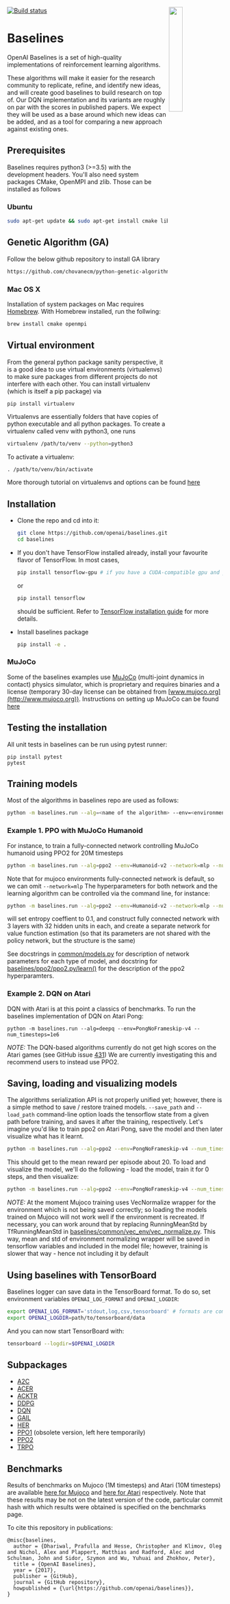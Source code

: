 <img src="data/logo.jpg" width=25% align="right" /> [![Build status](https://travis-ci.org/openai/baselines.svg?branch=master)](https://travis-ci.org/openai/baselines)

# Baselines

OpenAI Baselines is a set of high-quality implementations of reinforcement learning algorithms.

These algorithms will make it easier for the research community to replicate, refine, and identify new ideas, and will create good baselines to build research on top of. Our DQN implementation and its variants are roughly on par with the scores in published papers. We expect they will be used as a base around which new ideas can be added, and as a tool for comparing a new approach against existing ones. 

## Prerequisites 
Baselines requires python3 (>=3.5) with the development headers. You'll also need system packages CMake, OpenMPI and zlib. Those can be installed as follows
### Ubuntu 
    
```bash
sudo apt-get update && sudo apt-get install cmake libopenmpi-dev python3-dev zlib1g-dev
```

## Genetic Algorithm (GA)
Follow the below github repository to install GA library
```bash
https://github.com/chovanecm/python-genetic-algorithm
```
    
### Mac OS X
Installation of system packages on Mac requires [Homebrew](https://brew.sh). With Homebrew installed, run the follwing:
```bash
brew install cmake openmpi
```
    
## Virtual environment
From the general python package sanity perspective, it is a good idea to use virtual environments (virtualenvs) to make sure packages from different projects do not interfere with each other. You can install virtualenv (which is itself a pip package) via
```bash
pip install virtualenv
```
Virtualenvs are essentially folders that have copies of python executable and all python packages.
To create a virtualenv called venv with python3, one runs 
```bash
virtualenv /path/to/venv --python=python3
```
To activate a virtualenv: 
```
. /path/to/venv/bin/activate
```
More thorough tutorial on virtualenvs and options can be found [here](https://virtualenv.pypa.io/en/stable/) 


## Installation
- Clone the repo and cd into it:
    ```bash
    git clone https://github.com/openai/baselines.git
    cd baselines
    ```
- If you don't have TensorFlow installed already, install your favourite flavor of TensorFlow. In most cases, 
    ```bash 
    pip install tensorflow-gpu # if you have a CUDA-compatible gpu and proper drivers
    ```
    or 
    ```bash
    pip install tensorflow
    ```
    should be sufficient. Refer to [TensorFlow installation guide](https://www.tensorflow.org/install/)
    for more details. 

- Install baselines package
    ```bash
    pip install -e .
    ```

### MuJoCo
Some of the baselines examples use [MuJoCo](http://www.mujoco.org) (multi-joint dynamics in contact) physics simulator, which is proprietary and requires binaries and a license (temporary 30-day license can be obtained from [www.mujoco.org](http://www.mujoco.org)). Instructions on setting up MuJoCo can be found [here](https://github.com/openai/mujoco-py)

## Testing the installation
All unit tests in baselines can be run using pytest runner:
```
pip install pytest
pytest
```

## Training models
Most of the algorithms in baselines repo are used as follows:
```bash
python -m baselines.run --alg=<name of the algorithm> --env=<environment_id> [additional arguments]
```
### Example 1. PPO with MuJoCo Humanoid
For instance, to train a fully-connected network controlling MuJoCo humanoid using PPO2 for 20M timesteps
```bash
python -m baselines.run --alg=ppo2 --env=Humanoid-v2 --network=mlp --num_timesteps=2e7
```
Note that for mujoco environments fully-connected network is default, so we can omit `--network=mlp`
The hyperparameters for both network and the learning algorithm can be controlled via the command line, for instance:
```bash
python -m baselines.run --alg=ppo2 --env=Humanoid-v2 --network=mlp --num_timesteps=2e7 --ent_coef=0.1 --num_hidden=32 --num_layers=3 --value_network=copy
```
will set entropy coeffient to 0.1, and construct fully connected network with 3 layers with 32 hidden units in each, and create a separate network for value function estimation (so that its parameters are not shared with the policy network, but the structure is the same)

See docstrings in [common/models.py](baselines/common/models.py) for description of network parameters for each type of model, and 
docstring for [baselines/ppo2/ppo2.py/learn()](baselines/ppo2/ppo2.py#L152) for the description of the ppo2 hyperparamters. 

### Example 2. DQN on Atari 
DQN with Atari is at this point a classics of benchmarks. To run the baselines implementation of DQN on Atari Pong:
```
python -m baselines.run --alg=deepq --env=PongNoFrameskip-v4 --num_timesteps=1e6
```
*NOTE:*
The DQN-based algorithms currently do not get high scores on the Atari games 
(see GitHub issue [431](https://github.com/openai/baselines/issues/431))
We are currently investigating this and recommend users to instead use PPO2.

## Saving, loading and visualizing models
The algorithms serialization API is not properly unified yet; however, there is a simple method to save / restore trained models. 
`--save_path` and `--load_path` command-line option loads the tensorflow state from a given path before training, and saves it after the training, respectively. 
Let's imagine you'd like to train ppo2 on Atari Pong,  save the model and then later visualize what has it learnt.
```bash
python -m baselines.run --alg=ppo2 --env=PongNoFrameskip-v4 --num_timesteps=2e7 --save_path=~/models/pong_20M_ppo2
```
This should get to the mean reward per episode about 20. To load and visualize the model, we'll do the following - load the model, train it for 0 steps, and then visualize: 
```bash
python -m baselines.run --alg=ppo2 --env=PongNoFrameskip-v4 --num_timesteps=0 --load_path=~/models/pong_20M_ppo2 --play
```

*NOTE:* At the moment Mujoco training uses VecNormalize wrapper for the environment which is not being saved correctly; so loading the models trained on Mujoco will not work well if the environment is recreated. If necessary, you can work around that by replacing RunningMeanStd by TfRunningMeanStd in [baselines/common/vec_env/vec_normalize.py](baselines/common/vec_env/vec_normalize.py#L12). This way, mean and std of environment normalizing wrapper will be saved in tensorflow variables and included in the model file; however, training is slower that way - hence not including it by default


## Using baselines with TensorBoard
Baselines logger can save data in the TensorBoard format. To do so, set environment variables `OPENAI_LOG_FORMAT` and `OPENAI_LOGDIR`:
```bash
export OPENAI_LOG_FORMAT='stdout,log,csv,tensorboard' # formats are comma-separated, but for tensorboard you only really need the last one
export OPENAI_LOGDIR=path/to/tensorboard/data
```
And you can now start TensorBoard with:
```bash
tensorboard --logdir=$OPENAI_LOGDIR
```
## Subpackages

- [A2C](baselines/a2c)
- [ACER](baselines/acer)
- [ACKTR](baselines/acktr)
- [DDPG](baselines/ddpg)
- [DQN](baselines/deepq)
- [GAIL](baselines/gail)
- [HER](baselines/her)
- [PPO1](baselines/ppo1) (obsolete version, left here temporarily)
- [PPO2](baselines/ppo2) 
- [TRPO](baselines/trpo_mpi)



## Benchmarks
Results of benchmarks on Mujoco (1M timesteps) and Atari (10M timesteps) are available 
[here for Mujoco](https://htmlpreview.github.com/?https://github.com/openai/baselines/blob/master/benchmarks_mujoco1M.htm) 
and
[here for Atari](https://htmlpreview.github.com/?https://github.com/openai/baselines/blob/master/benchmarks_atari10M.htm) 
respectively. Note that these results may be not on the latest version of the code, particular commit hash with which results were obtained is specified on the benchmarks page. 

To cite this repository in publications:

    @misc{baselines,
      author = {Dhariwal, Prafulla and Hesse, Christopher and Klimov, Oleg and Nichol, Alex and Plappert, Matthias and Radford, Alec and Schulman, John and Sidor, Szymon and Wu, Yuhuai and Zhokhov, Peter},
      title = {OpenAI Baselines},
      year = {2017},
      publisher = {GitHub},
      journal = {GitHub repository},
      howpublished = {\url{https://github.com/openai/baselines}},
    }


